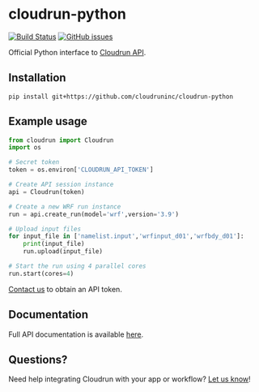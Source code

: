 # cloudrun-python

[![Build Status](https://travis-ci.org/cloudruninc/cloudrun-python.svg?branch=master)](https://travis-ci.org/cloudruninc/cloudrun-python)
[![GitHub issues](https://img.shields.io/github/issues/cloudruninc/cloudrun-python.svg)](https://github.com/cloudruninc/cloudrun-python/issues)

Official Python interface to [Cloudrun API](http://docs.cloudrun.co).

## Installation

```
pip install git+https://github.com/cloudruninc/cloudrun-python
```

## Example usage

```python
from cloudrun import Cloudrun
import os

# Secret token
token = os.environ['CLOUDRUN_API_TOKEN']

# Create API session instance
api = Cloudrun(token)

# Create a new WRF run instance
run = api.create_run(model='wrf',version='3.9')

# Upload input files
for input_file in ['namelist.input','wrfinput_d01','wrfbdy_d01']:
    print(input_file)
    run.upload(input_file)

# Start the run using 4 parallel cores
run.start(cores=4) 
```

[Contact us](mailto:accounts@cloudrun.co) to obtain an API token.

## Documentation

Full API documentation is available [here](http://docs.cloudrun.co).

## Questions?

Need help integrating Cloudrun with your app or workflow?
[Let us know](mailto:hello@cloudrun.co)!

